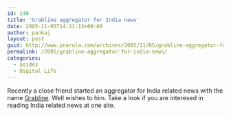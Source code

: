 ```yaml
---
id: 140
title: 'Grabline aggregator for India news'
date: 2005-11-05T14:21:13+00:00
author: pankaj
layout: post
guid: http://www.pnarula.com/archives/2005/11/05/grabline-aggregator-for-india-news/
permalink: /2005/grabline-aggregator-for-india-news/
categories:
  - asides
  - Digital Life
---
```

Recently a close friend started an aggregator for India related news with the name <a href="http://www.grabline.com/" onclick="_gaq.push(['_trackEvent', 'outbound-article', 'http://www.grabline.com/', 'Grabline']);" >Grabline</a>. Well wishes to him. Take a look if you are interesed in reading India related news at one site.